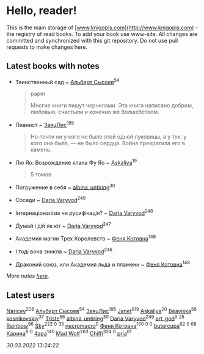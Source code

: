 # Hello, reader!
This is the main storage of [www.knigopis.com](http://www.knigopis.com) - the registry of read books.
To add your book use www-site. All changes are committed and synchronized with this git repository.
Do not use pull requests to make changes here.


## Latest books with notes
* Таинственный сад ~ [Альберт Сысоев](users/474/47446642-vkontakte)<sup>54</sup>
    > paper
    > 
    > Многие книги пишут чернилами. Эта книга написано добром, любовью, счастьем и конечно же Волшебством.

* Пианист ~ [ЗаяцЛис](users/112/112388384595246311466-google)<sup>195</sup>
    > Но почти ни у кого не было этой одной луковицы, а у тех, у кого она была, — не было сердца. Война превратила его в камень.

* Лю Яо: Возрождение клана Фу Яо ~ [Askaliya](users/326/326783541-vkontakte)<sup>19</sup>
    > 5 томов

* Погружение в себя ~ [albina_untiring](users/257/2579695-vkontakte)<sup>30</sup>

* Соседи ~ [Daria Varyvod](users/829/829893410524253-facebook)<sup>249</sup>

* Інтернаціоналізм чи русифікація? ~ [Daria Varyvod](users/829/829893410524253-facebook)<sup>248</sup>

* Думай і дій як кіт ~ [Daria Varyvod](users/829/829893410524253-facebook)<sup>247</sup>

* Академия магии Трех Королевств ~ [Феня Котовна](users/109/109746193906459706720-google)<sup>149</sup>

* І тоді вона зникла ~ [Daria Varyvod](users/829/829893410524253-facebook)<sup>246</sup>

* Драконий союз, или Академия льда и пламени ~ [Феня Котовна](users/109/109746193906459706720-google)<sup>148</sup>


_More notes [here](latest_books_with_notes.md)._


## Latest users
[Naricev](users/107/107090515204537133928-google)<sup>208</sup> 
[Альберт Сысоев](users/474/47446642-vkontakte)<sup>54</sup> 
[ЗаяцЛис](users/112/112388384595246311466-google)<sup>195</sup> 
[Janet](users/108/108113656204404967440-google)<sup>919</sup> 
[Askaliya](users/326/326783541-vkontakte)<sup>20</sup> 
[Beaviska](users/102/10202544960024508-facebook)<sup>56</sup> 
[kosnikovskiy](users/118/118261627879855357372-google)<sup>37</sup> 
[Triste](users/517/5175580462988229760-mailru)<sup>56</sup> 
[albina_untiring](users/257/2579695-vkontakte)<sup>30</sup> 
[Daria Varyvod](users/829/829893410524253-facebook)<sup>249</sup> 
[art_god](users/270/27076131-vkontakte)<sup>0</sup> 
[](users/864/86487125-vkontakte)<sup>25</sup> 
[Rainbow](users/109/109787328219839805802-google)<sup>86</sup> 
[Sky](users/118/118049897850017649660-googleplus)<sup>222</sup> 
[](users/107/107964573981658495430-google)<sup>0</sup> 
[](users/118/118248226132797004598-google)<sup>33</sup> 
[necromacro](users/104/104058898569282311785-google)<sup>0</sup> 
[Феня Котовна](users/109/109746193906459706720-google)<sup>150</sup> 
[](users/651/651948011-vkontakte)<sup>0</sup> 
[](users/112/112469457440397897994-google)<sup>0</sup> 
[butercupa](users/193/193697993-vkontakte)<sup>62</sup> 
[](users/117/117917591965816894588-google)<sup>0</sup> 
[](users/153/1537586159620888-facebook)<sup>68</sup> 
[Карина](users/113/113094351246440936608-google)<sup>9</sup> 
[](users/108/108710650791518569555-google)<sup>0</sup> 
[4apa](users/117/117392596378069249667-google)<sup>140</sup> 
[Mad Wolf](users/947/94738840-vkontakte)<sup>263</sup> 
[Chiffi](users/105/105831994080785626680-google)<sup>324</sup> 
[](users/116/116203054830965711791-google)<sup>0</sup> 
[pria](users/128/128917939-vkontakte)<sup>61</sup> 


_30.03.2022 13:24:22_
